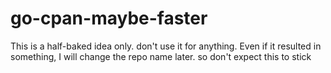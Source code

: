 go-cpan-maybe-faster
====================

This is a half-baked idea only. don't use it for anything. Even if it resulted in something, I will change the repo name later. so don't expect this to stick
